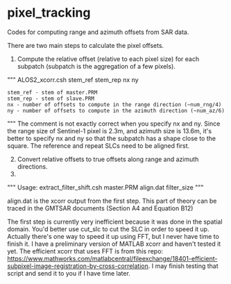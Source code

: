 # pixel_tracking
Codes for computing range and azimuth offsets from SAR data.

There are two main steps to calculate the pixel offsets.
1. Compute the relative offset (relative to each pixel size) for each subpatch (subpatch is the aggregation of a few pixels). 

"""
ALOS2_xcorr.csh  stem_ref  stem_rep  nx  ny

	stem_ref - stem of master.PRM  
	stem_rep - stem of slave.PRM   
	nx - number of offsets to compute in the range direction (~num_rng/4)  
	ny - number of offsets to compute in the azimuth direction (~num_az/6)
"""
The comment is not exactly correct when you specify nx and ny. Since the range size of Sentinel-1 pixel is 2.3m, and azimuth size is 13.6m, it's better to specify nx and ny so that the subpatch has a shape close to the square. 
The reference and repeat SLCs need to be aligned first.

2. Convert relative offsets to true offsets along range and azimuth directions. 
3. 
"""
Usage: extract_filter_shift.csh  master.PRM  align.dat filter_size
"""

align.dat is the xcorr output from the first step. 
This part of theory can be traced in the GMTSAR documents (Section A4 and Equation B12)

The first step is currently very inefficient because it was done in the spatial domain. You'd better use cut_slc to cut the SLC in order to speed it up. 
Actually there's one way to speed it up using FFT, but I never have time to finish it. I have a preliminary version of MATLAB xcorr and haven't tested it yet. The efficient xcorr that uses FFT is from this repo: https://www.mathworks.com/matlabcentral/fileexchange/18401-efficient-subpixel-image-registration-by-cross-correlation. I may finish testing that script and send it to you if I have time later.

